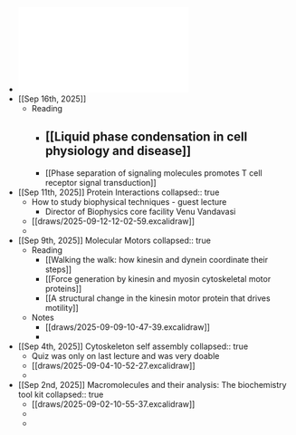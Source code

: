 - ![MOL504_Fall2025_SP.pdf](../assets/MOL504_Fall2025_SP_1756824447343_0.pdf)
- [[Sep 16th, 2025]]
	- Reading
		- [[Liquid phase condensation in cell physiology and disease]]
			-
		- [[Phase separation of signaling molecules promotes T cell receptor signal transduction]]
- [[Sep 11th, 2025]] Protein Interactions
  collapsed:: true
	- How to study biophysical techniques - guest lecture
		- Director of Biophysics core facility Venu Vandavasi
	- [[draws/2025-09-12-12-02-59.excalidraw]]
	-
- [[Sep 9th, 2025]] Molecular Motors
  collapsed:: true
	- Reading
		- [[Walking the walk: how kinesin and dynein coordinate their steps]]
		- [[Force generation by kinesin and myosin cytoskeletal motor proteins]]
		- [[A structural change in the kinesin motor protein that drives motility]]
	- Notes
		- [[draws/2025-09-09-10-47-39.excalidraw]]
		-
- [[Sep 4th, 2025]] Cytoskeleton self assembly
  collapsed:: true
	- Quiz was only on last lecture and was very doable
	- [[draws/2025-09-04-10-52-27.excalidraw]]
	-
- [[Sep 2nd, 2025]] Macromolecules and their analysis: The biochemistry tool kit
  collapsed:: true
	- [[draws/2025-09-02-10-55-37.excalidraw]]
	-
	-
